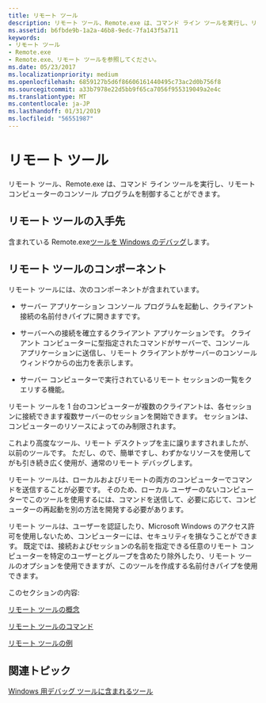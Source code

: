 ```yaml
---
title: リモート ツール
description: リモート ツール、Remote.exe は、コマンド ライン ツールを実行し、リモート コンピューターのコンソール プログラムを制御することができます。
ms.assetid: b6fbde9b-1a2a-46b8-9edc-7fa143f5a711
keywords:
- リモート ツール
- Remote.exe
- Remote.exe、リモート ツールを参照してください。
ms.date: 05/23/2017
ms.localizationpriority: medium
ms.openlocfilehash: 6859127b5d6f86606161440495c73ac2d0b756f8
ms.sourcegitcommit: a33b7978e22d5bb9f65ca7056f955319049a2e4c
ms.translationtype: MT
ms.contentlocale: ja-JP
ms.lasthandoff: 01/31/2019
ms.locfileid: "56551987"
---
```

# <a name="remote-tool"></a>リモート ツール


リモート ツール、Remote.exe は、コマンド ライン ツールを実行し、リモート コンピューターのコンソール プログラムを制御することができます。

## <a name="span-idwheretogettheremotetoolspanspan-idwheretogettheremotetoolspanspan-idwheretogettheremotetoolspanwhere-to-get-the-remote-tool"></a><span id="Where_to_get_the_Remote_tool"></span><span id="where_to_get_the_remote_tool"></span><span id="WHERE_TO_GET_THE_REMOTE_TOOL"></span>リモート ツールの入手先


含まれている Remote.exe[ツールを Windows のデバッグ](index.md)します。

## <a name="span-idddkremotetooldtoolsspanspan-idddkremotetooldtoolsspanremote-tool-components"></a><span id="ddk_remote_tool_dtools"></span><span id="DDK_REMOTE_TOOL_DTOOLS"></span>リモート ツールのコンポーネント


リモート ツールには、次のコンポーネントが含まれています。

-   サーバー アプリケーション コンソール プログラムを起動し、クライアント接続の名前付きパイプに開きますです。

-   サーバーへの接続を確立するクライアント アプリケーションです。 クライアント コンピューターに型指定されたコマンドがサーバーで、コンソール アプリケーションに送信し、リモート クライアントがサーバーのコンソール ウィンドウからの出力を表示します。

-   サーバー コンピューターで実行されているリモート セッションの一覧をクエリする機能。

リモート ツールを 1 台のコンピューターが複数のクライアントは、各セッションに接続できます複数サーバーのセッションを開始できます。 セッションは、コンピューターのリソースによってのみ制限されます。

これより高度なツール、リモート デスクトップを主に譲りますされましたが、以前のツールです。 ただし、ので、簡単ですし、わずかなリソースを使用してがも引き続き広く使用が、通常のリモート デバッグします。

リモート ツールは、ローカルおよびリモートの両方のコンピューターでコマンドを送信することが必要です。 そのため、ローカル ユーザーのないコンピューターでこのツールを使用するには、コマンドを送信して、必要に応じて、コンピューターの再起動を別の方法を開発する必要があります。

リモート ツールは、ユーザーを認証したり、Microsoft Windows のアクセス許可を使用しないため、コンピューターには、セキュリティを損なうことができます。 既定では、接続およびセッションの名前を指定できる任意のリモート コンピューターを特定のユーザーとグループを含めたり除外したり、リモート ツールのオプションを使用できますが、このツールを作成する名前付きパイプを使用できます。

このセクションの内容:

[リモート ツールの概念](remote-tool-concepts.md)

[リモート ツールのコマンド](remote-tool-commands.md)

[リモート ツールの例](remote-tool-examples.md)

## <a name="span-idrelatedtopicsspanrelated-topics"></a><span id="related_topics"></span>関連トピック


[Windows 用デバッグ ツールに含まれるツール](extra-tools.md)

 

 






